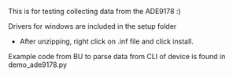 This is for testing collecting data from the ADE9178 :)

Drivers for windows are included in the setup folder
- After unzipping, right click on .inf file and click install.

Example code from BU to parse data from CLI of device is found in demo_ade9178.py